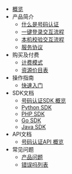 * [概览](unvs/README.md)
* 产品简介
   * [什么是号码认证](unvs/introduction/什么是号码认证)
   * [一键登录交互流程](unvs/introduction/1500)
   * [本机校验交互流程](unvs/introduction/1501)
   * [服务协议](unvs/introduction/service_level)
* 购买及付费
   * [计费模式](unvs/price/mode)
   * [资源价目表](unvs/price/list)
* 操作指南
   * [快速入门](unvs/guide)
* SDK文档
    * [号码认证SDK 概览](/unvs/sdk_docs/7001)
    * [Python SDK](/unvs/sdk_docs/7003)
    * [PHP SDK](/unvs/sdk_docs/7005)
    * [Go SDK](/unvs/sdk_docs/7007)
    * [Java SDK](/unvs/sdk_docs/7009)
* API文档
    * [号码认证API 概览](/api/unvs-api/index.md)
* 常见问题
   * [产品问题](unvs/faq)
   * [错误吗列表](unvs/sdk_docs/error_code)
